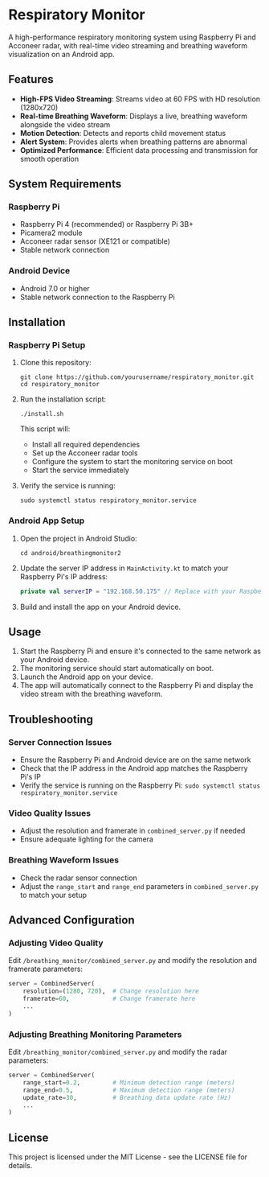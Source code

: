 # Respiratory Monitor

A high-performance respiratory monitoring system using Raspberry Pi and Acconeer radar, with real-time video streaming and breathing waveform visualization on an Android app.

## Features

- **High-FPS Video Streaming**: Streams video at 60 FPS with HD resolution (1280x720)
- **Real-time Breathing Waveform**: Displays a live, breathing waveform alongside the video stream
- **Motion Detection**: Detects and reports child movement status
- **Alert System**: Provides alerts when breathing patterns are abnormal
- **Optimized Performance**: Efficient data processing and transmission for smooth operation

## System Requirements

### Raspberry Pi
- Raspberry Pi 4 (recommended) or Raspberry Pi 3B+
- Picamera2 module
- Acconeer radar sensor (XE121 or compatible)
- Stable network connection

### Android Device
- Android 7.0 or higher
- Stable network connection to the Raspberry Pi

## Installation

### Raspberry Pi Setup

1. Clone this repository:
   ```
   git clone https://github.com/yourusername/respiratory_monitor.git
   cd respiratory_monitor
   ```

2. Run the installation script:
   ```
   ./install.sh
   ```

   This script will:
   - Install all required dependencies
   - Set up the Acconeer radar tools
   - Configure the system to start the monitoring service on boot
   - Start the service immediately

3. Verify the service is running:
   ```
   sudo systemctl status respiratory_monitor.service
   ```

### Android App Setup

1. Open the project in Android Studio:
   ```
   cd android/breathingmonitor2
   ```

2. Update the server IP address in `MainActivity.kt` to match your Raspberry Pi's IP address:
   ```kotlin
   private val serverIP = "192.168.50.175" // Replace with your Raspberry Pi's IP
   ```

3. Build and install the app on your Android device.

## Usage

1. Start the Raspberry Pi and ensure it's connected to the same network as your Android device.
2. The monitoring service should start automatically on boot.
3. Launch the Android app on your device.
4. The app will automatically connect to the Raspberry Pi and display the video stream with the breathing waveform.

## Troubleshooting

### Server Connection Issues
- Ensure the Raspberry Pi and Android device are on the same network
- Check that the IP address in the Android app matches the Raspberry Pi's IP
- Verify the service is running on the Raspberry Pi: `sudo systemctl status respiratory_monitor.service`

### Video Quality Issues
- Adjust the resolution and framerate in `combined_server.py` if needed
- Ensure adequate lighting for the camera

### Breathing Waveform Issues
- Check the radar sensor connection
- Adjust the `range_start` and `range_end` parameters in `combined_server.py` to match your setup

## Advanced Configuration

### Adjusting Video Quality
Edit `/breathing_monitor/combined_server.py` and modify the resolution and framerate parameters:

```python
server = CombinedServer(
    resolution=(1280, 720),  # Change resolution here
    framerate=60,            # Change framerate here
    ...
)
```

### Adjusting Breathing Monitoring Parameters
Edit `/breathing_monitor/combined_server.py` and modify the radar parameters:

```python
server = CombinedServer(
    range_start=0.2,         # Minimum detection range (meters)
    range_end=0.5,           # Maximum detection range (meters)
    update_rate=30,          # Breathing data update rate (Hz)
    ...
)
```

## License

This project is licensed under the MIT License - see the LICENSE file for details.
